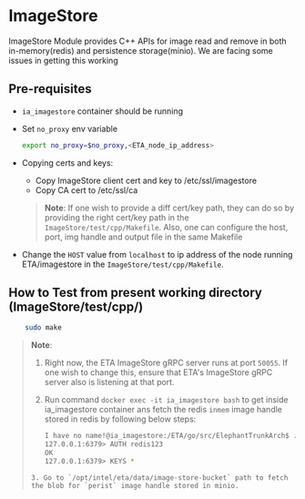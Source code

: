# ImageStore
ImageStore Module provides C++ APIs for image read and remove in both in-memory(redis) and persistence storage(minio). We are facing some issues in getting this working

## Pre-requisites

* `ia_imagestore` container should be running
* Set `no_proxy` env variable
    ```sh
    export no_proxy=$no_proxy,<ETA_node_ip_address>
    ```
* Copying certs and keys:
    * Copy ImageStore client cert and key to /etc/ssl/imagestore
    * Copy CA cert to /etc/ssl/ca

    > **Note**: If one wish to provide a diff cert/key path, they can do so by providing the right cert/key path in the
    > `ImageStore/test/cpp/Makefile`. Also, one can configure the host, port, img handle and output file in the same Makefile
* Change the `HOST` value from `localhost` to ip address of the node running ETA/imagestore in the `ImageStore/test/cpp/Makefile`.


## How to Test from present working directory (ImageStore/test/cpp/)

```sh
    sudo make
```

> **Note**:
> 1. Right now, the ETA ImageStore gRPC server runs at port `50055`. If one wish to change this, ensure that ETA's ImageStore gRPC server
>    also is listening at that port.
> 2. Run command `docker exec -it ia_imagestore bash` to get inside ia_imagestore container ans fetch the redis `inmem` image handle stored in
> redis by following below steps:
>
>    ```sh
>    I have no name!@ia_imagestore:/ETA/go/src/ElephantTrunkArch$ ./redis-5.0.2/src/redis-cli
>    127.0.0.1:6379> AUTH redis123
>    OK
>    127.0.0.1:6379> KEYS *
>   ```
> 3. Go to `/opt/intel/eta/data/image-store-bucket` path to fetch the blob for `perist` image handle stored in minio.